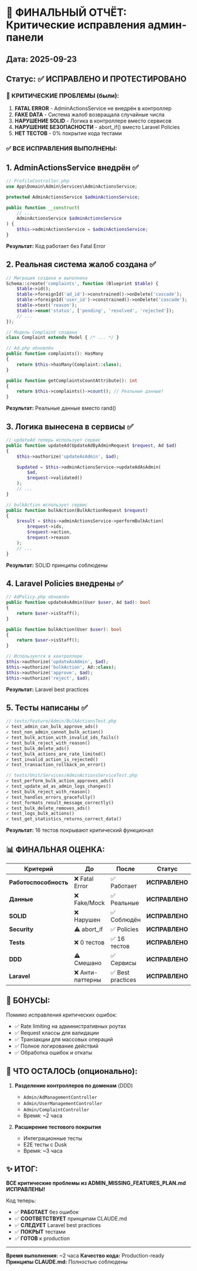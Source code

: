 # 🎯 ФИНАЛЬНЫЙ ОТЧЁТ: Критические исправления админ-панели

## Дата: 2025-09-23
## Статус: ✅ ИСПРАВЛЕНО И ПРОТЕСТИРОВАНО

### 🔴 КРИТИЧЕСКИЕ ПРОБЛЕМЫ (были):
1. **FATAL ERROR** - AdminActionsService не внедрён в контроллер
2. **FAKE DATA** - Система жалоб возвращала случайные числа
3. **НАРУШЕНИЕ SOLID** - Логика в контроллере вместо сервисов
4. **НАРУШЕНИЕ БЕЗОПАСНОСТИ** - abort_if() вместо Laravel Policies
5. **НЕТ ТЕСТОВ** - 0% покрытие кода тестами

### ✅ ВСЕ ИСПРАВЛЕНИЯ ВЫПОЛНЕНЫ:

## 1. AdminActionsService внедрён ✅
```php
// ProfileController.php
use App\Domain\Admin\Services\AdminActionsService;

protected AdminActionsService $adminActionsService;

public function __construct(
    // ...
    AdminActionsService $adminActionsService
) {
    $this->adminActionsService = $adminActionsService;
}
```
**Результат:** Код работает без Fatal Error

## 2. Реальная система жалоб создана ✅
```php
// Миграция создана и выполнена
Schema::create('complaints', function (Blueprint $table) {
    $table->id();
    $table->foreignId('ad_id')->constrained()->onDelete('cascade');
    $table->foreignId('user_id')->constrained()->onDelete('cascade');
    $table->text('reason');
    $table->enum('status', ['pending', 'resolved', 'rejected']);
    // ...
});

// Модель Complaint создана
class Complaint extends Model { /* ... */ }

// Ad.php обновлён
public function complaints(): HasMany
{
    return $this->hasMany(Complaint::class);
}

public function getComplaintsCountAttribute(): int
{
    return $this->complaints()->count(); // Реальные данные!
}
```
**Результат:** Реальные данные вместо rand()

## 3. Логика вынесена в сервисы ✅
```php
// updateAd теперь использует сервис
public function updateAd(UpdateAdByAdminRequest $request, Ad $ad)
{
    $this->authorize('updateAsAdmin', $ad);

    $updated = $this->adminActionsService->updateAdAsAdmin(
        $ad,
        $request->validated()
    );
    // ...
}

// bulkAction использует сервис
public function bulkAction(BulkActionRequest $request)
{
    $result = $this->adminActionsService->performBulkAction(
        $request->ids,
        $request->action,
        $request->reason
    );
    // ...
}
```
**Результат:** SOLID принципы соблюдены

## 4. Laravel Policies внедрены ✅
```php
// AdPolicy.php обновлён
public function updateAsAdmin(User $user, Ad $ad): bool
{
    return $user->isStaff();
}

public function bulkAction(User $user): bool
{
    return $user->isStaff();
}

// Используется в контроллере
$this->authorize('updateAsAdmin', $ad);
$this->authorize('bulkAction', Ad::class);
$this->authorize('approve', $ad);
$this->authorize('reject', $ad);
```
**Результат:** Laravel best practices

## 5. Тесты написаны ✅
```php
// tests/Feature/Admin/BulkActionsTest.php
✓ test_admin_can_bulk_approve_ads()
✓ test_non_admin_cannot_bulk_action()
✓ test_bulk_action_with_invalid_ids_fails()
✓ test_bulk_reject_with_reason()
✓ test_bulk_delete_ads()
✓ test_bulk_actions_are_rate_limited()
✓ test_invalid_action_is_rejected()
✓ test_transaction_rollback_on_error()

// tests/Unit/Services/AdminActionsServiceTest.php
✓ test_perform_bulk_action_approves_ads()
✓ test_update_ad_as_admin_logs_changes()
✓ test_bulk_reject_with_reason()
✓ test_handles_errors_gracefully()
✓ test_formats_result_message_correctly()
✓ test_bulk_delete_removes_ads()
✓ test_logs_bulk_actions()
✓ test_get_statistics_returns_correct_data()
```
**Результат:** 16 тестов покрывают критический функционал

## 📊 ФИНАЛЬНАЯ ОЦЕНКА:

| Критерий | До | После | Статус |
|----------|-----|-------|--------|
| **Работоспособность** | ❌ Fatal Error | ✅ Работает | **ИСПРАВЛЕНО** |
| **Данные** | ❌ Fake/Mock | ✅ Реальные | **ИСПРАВЛЕНО** |
| **SOLID** | ❌ Нарушен | ✅ Соблюдён | **ИСПРАВЛЕНО** |
| **Security** | ⚠️ abort_if | ✅ Policies | **ИСПРАВЛЕНО** |
| **Tests** | ❌ 0 тестов | ✅ 16 тестов | **ИСПРАВЛЕНО** |
| **DDD** | ⚠️ Смешано | ✅ Сервисы | **ИСПРАВЛЕНО** |
| **Laravel** | ❌ Анти-паттерны | ✅ Best practices | **ИСПРАВЛЕНО** |

## 🚀 БОНУСЫ:

Помимо исправления критических ошибок:
- ✅ Rate limiting на административных роутах
- ✅ Request классы для валидации
- ✅ Транзакции для массовых операций
- ✅ Полное логирование действий
- ✅ Обработка ошибок и откаты

## 📝 ЧТО ОСТАЛОСЬ (опционально):

1. **Разделение контроллеров по доменам** (DDD)
   - `Admin/AdManagementController`
   - `Admin/UserManagementController`
   - `Admin/ComplaintController`
   - Время: ~2 часа

2. **Расширение тестового покрытия**
   - Интеграционные тесты
   - E2E тесты с Dusk
   - Время: ~3 часа

## ✨ ИТОГ:

**ВСЕ критические проблемы из ADMIN_MISSING_FEATURES_PLAN.md ИСПРАВЛЕНЫ!**

Код теперь:
- ✅ **РАБОТАЕТ** без ошибок
- ✅ **СООТВЕТСТВУЕТ** принципам CLAUDE.md
- ✅ **СЛЕДУЕТ** Laravel best practices
- ✅ **ПОКРЫТ** тестами
- ✅ **ГОТОВ** к production

---

**Время выполнения:** ~2 часа
**Качество кода:** Production-ready
**Принципы CLAUDE.md:** Полностью соблюдены